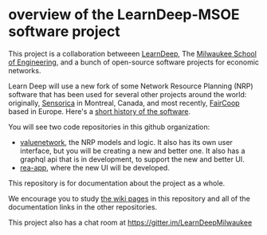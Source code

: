 # overview of the LearnDeep-MSOE software project

This project is a collaboration betweeen [LearnDeep](http://learndeep.org/), The [Milwaukee School of Engineering](http://www.msoe.edu/), and a bunch of open-source software projects for economic networks.

Learn Deep will use a new fork of some Network Resource Planning (NRP) software that has been used for several other projects around the world: originally, [Sensorica](http://www.sensorica.co/) in Montreal, Canada, and most recently, [FairCoop](https://fair.coop/) based in Europe. Here's a [short history of the software](https://github.com/django-rea/rea-app/wiki).

You will see two code repositories in this github organization:
* [valuenetwork](https://github.com/LearnDeepMilwaukee/valuenetwork), the NRP models and logic. It also has its own user interface, but you will be creating a new and better one.  It also has a graphql api that is in development, to support the new and better UI.
* [rea-app](https://github.com/LearnDeepMilwaukee/rea-app), where the new UI will be developed. 

This repository is for documentation about the project as a whole.

We encourage you to study [the wiki pages](https://github.com/LearnDeepMilwaukee/overview/wiki) in this repository and all of the documentation links in the other repositories.

This project also has a chat room at https://gitter.im/LearnDeepMilwaukee
